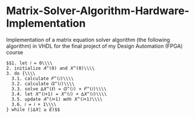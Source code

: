 # Matrix-Solver-Algorithm-Hardware-Implementation
Implementation of a matrix equation solver algorithm (the following algorithm) in VHDL for the final project of my Design Automation (FPGA) course
```{math}
$$1. let 𝑖 = 0\\\\
2. initialize 𝐴^(0) and 𝑋^(0)\\\\
3. do {\\\\
  3.1. calculate 𝐹^(𝑖)\\\\
  3.2. calculate 𝐺^(𝑖)\\\\
  3.3. solve ∆𝑋^(𝒊) = 𝐺^(𝑖) × 𝐹^(𝑖)\\\\
  3.4. let 𝑋^(𝑖+1) = 𝑋^(𝑖) + ∆𝑋^(𝑖)\\\\
  3.5. update 𝐴^(𝑖+1) 𝑤𝑖𝑡ℎ 𝑋^(𝑖+1)\\\\
  3.6. 𝑖 = 𝑖 + 1\\\\
} while (|∆𝑋| ≥ 𝐸)$$
```
